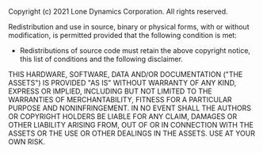 Copyright (c) 2021 Lone Dynamics Corporation. All rights reserved.

Redistribution and use in source, binary or physical forms, with or without
modification, is permitted provided that the following condition is met:

* Redistributions of source code must retain the above copyright notice,
  this list of conditions and the following disclaimer.

THIS HARDWARE, SOFTWARE, DATA AND/OR DOCUMENTATION ("THE ASSETS") IS PROVIDED
"AS IS" WITHOUT WARRANTY OF ANY KIND, EXPRESS OR IMPLIED, INCLUDING BUT NOT
LIMITED TO THE WARRANTIES OF MERCHANTABILITY, FITNESS FOR A PARTICULAR PURPOSE
AND NONINFRINGEMENT. IN NO EVENT SHALL THE AUTHORS OR COPYRIGHT HOLDERS BE
LIABLE FOR ANY CLAIM, DAMAGES OR OTHER LIABILITY ARISING FROM, OUT OF OR IN
CONNECTION WITH THE ASSETS OR THE USE OR OTHER DEALINGS IN THE ASSETS. USE AT
YOUR OWN RISK.

